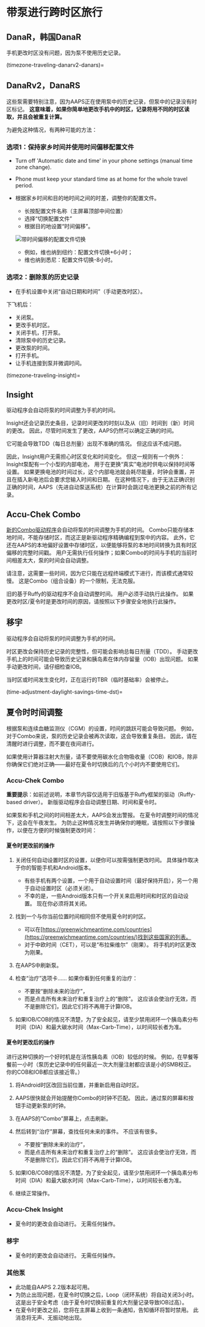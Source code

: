 # 带泵进行跨时区旅行

## DanaR，韩国DanaR

手机更改时区没有问题，因为泵不使用历史记录。

(timezone-traveling-danarv2-danars)=

## DanaRv2，DanaRS

这些泵需要特别注意，因为AAPS正在使用泵中的历史记录，但泵中的记录没有时区标记。 **这意味着，如果你简单地更改手机中的时区，记录将用不同的时区读取，并且会被重复计算。**

为避免这种情况，有两种可能的方法：

### 选项1：保持家乡时间并使用时间偏移配置文件

* Turn off 'Automatic date and time' in your phone settings (manual time zone change).

* Phone must keep your standard time as at home for the whole travel period.

* 根据家乡时间和目的地时间之间的时差，调整你的配置文件。
   
   * 长按配置文件名称（主屏幕顶部中间位置）
   * 选择“切换配置文件”
   * 根据目的地设置“时间偏移”。
   
   ![带时间偏移的配置文件切换](../images/ProfileSwitchTimeShift2.png)
   
   * 例如，维也纳到纽约：配置文件切换+6小时；
   * 维也纳到悉尼：配置文件切换-8小时。

### 选项2：删除泵的历史记录

* 在手机设置中关闭“自动日期和时间”（手动更改时区）。

下飞机后：

* 关闭泵。
* 更改手机时区。
* 关闭手机，打开泵。
* 清除泵中的历史记录。
* 更改泵的时间。
* 打开手机。
* 让手机连接到泵并微调时间。

(timezone-traveling-insight)=

## Insight

驱动程序会自动将泵的时间调整为手机的时间。

Insight还会记录历史条目，记录时间更改的时刻以及从（旧）时间到（新）时间的更改。 因此，尽管时间发生了更改，AAPS仍然可以确定正确的时间。

它可能会导致TDD（每日总剂量）出现不准确的情况。 但这应该不成问题。 

因此，Insight用户无需担心时区变化和时间变化。 但这一规则有一个例外：Insight泵配有一个小型的内部电池， 用于在更换“真实”电池时供电以保持时间等设置。 如果更换电池的时间过长，这个内部电池就会耗尽能量，时钟会重置，并且在插入新电池后会要求您输入时间和日期。 在这种情况下，由于无法正确识别正确的时间，AAPS（先进自动泵送系统）在计算时会跳过电池更换之前的所有记录。

## Accu-Chek Combo

[新的Combo驱动程序](../CompatiblePumps/Accu-Chek-Combo-Pump-v2.md)会自动将泵的时间调整为手机的时间。 Combo只能存储本地时间，不能存储时区，而这正是新驱动程序精确编程到泵中的内容。 此外，它还在AAPS的本地偏好设置中存储时区，以便能够将泵的本地时间转换为具有时区偏移的完整时间戳。 用户无需执行任何操作；如果Combo的时间与手机的当前时间相差太大，泵的时间会自动调整。

请注意，这需要一些时间，因为它只能在远程终端模式下进行，而该模式通常较慢。 这是Combo（组合设备）的一个限制，无法克服。

旧的基于Ruffy的驱动程序不会自动调整时间。 用户必须手动执行此操作。 如果更改时区/夏令时是更改时间的原因，请按照以下步骤安全地执行此操作。

## 移宇

驱动程序会自动将泵的时间调整为手机的时间。

时区更改会保持历史记录的完整性，但可能会影响总每日剂量（TDD）。 手动更改手机上的时间可能会导致历史记录和胰岛素在体内存留量（IOB）出现问题。 如果手动更改时间，请仔细检查IOB。

当时区或时间发生变化时，正在运行的TBR（临时基础率）会被停止。

(time-adjustment-daylight-savings-time-dst)=

## 夏令时时间调整

根据泵和连续血糖监测仪（CGM）的设置，时间的跳跃可能会导致问题。 例如，对于Combo来说，泵的历史记录会被再次读取，这会导致重复条目。 因此，请在清醒时进行调整，而不要在夜间进行。

如果使用计算器注射大剂量，请不要使用碳水化合物吸收量（COB）和IOB，除非你确保它们绝对正确——最好在夏令时切换后的几个小时内不要使用它们。

### Accu-Chek Combo

**重要提示**​：如前述说明，本章节内容仅适用于旧版基于Ruffy框架的驱动（Ruffy-based driver）。 新版驱动程序会自动调整日期、时间和夏令时。

如果泵和手机之间的时间相差太大，AAPS会发出警报。 在夏令时调整时间的情况下，这会在午夜发生。 为防止这种情况发生并确保你的睡眠，请按照以下步骤操作，以便在方便的时候强制更改时间：

#### 夏令时更改前的操作

1. 关闭任何自动设置时区的设置，以便你可以按需强制更改时间。 具体操作取决于你的智能手机和Android版本。
   
   * 有些手机有两个设置，一个用于自动设置时间（最好保持开启），另一个用于自动设置时区（必须关闭）。
   * 不幸的是，一些Android版本只有一个开关来启用时间和时区的自动设置。 现在你必须将其关闭。

2. 找到一个与你当前位置时间相同但不使用夏令时的时区。
   
   * 可以在[https://greenwichmeantime.com/countries](https://greenwichmeantime.com/countries/)找到这些国家的列表。
   * 对于中欧时间（CET），可以是“布拉柴维尔”（刚果）。 将手机的时区更改为刚果。

3. 在AAPS中刷新泵。

4. 检查“治疗”选项卡…… 如果你看到任何重复的治疗：
   
   * 不要按“删除未来的治疗”，
   * 而是点击所有未来治疗和重复治疗上的“删除”。 这应该会使治疗无效，而不是删除它们，因此它们将不再用于计算IOB。

5. 如果IOB/COB的情况不清楚，为了安全起见，请至少禁用闭环一个胰岛素分布时间（DIA）和最大碳水时间（Max-Carb-Time），以时间较长者为准。

#### 夏令时更改后的操作

进行这种切换的一个好时机是在活性胰岛素（IOB）较低的时候。 例如，在早餐等餐前一小时（泵历史记录中的任何最近一次大剂量注射都应该是小的SMB校正。 你的COB和IOB都应该接近零。）

1. 将Android时区改回当前位置，并重新启用自动时区。
2. AAPS很快就会开始提醒你Combo的时钟不匹配。 因此，通过泵的屏幕和按钮手动更新泵的时钟。
3. 在AAPS的“Combo”屏幕上，点击刷新。
4. 然后转到“治疗”屏幕，查找任何未来的事件。 不应该有很多。
   
   * 不要按“删除未来的治疗”，
   * 而是点击所有未来治疗和重复治疗上的“删除”。 这应该会使治疗无效，而不是删除它们，因此它们将不再用于计算IOB。

5. 如果IOB/COB的情况不清楚，为了安全起见，请至少禁用闭环一个胰岛素分布时间（DIA）和最大碳水时间（Max-Carb-Time），以时间较长者为准。

6. 继续正常操作。

### Accu-Chek Insight

* 夏令时的更改会自动进行。 无需任何操作。

### 移宇

* 夏令时的更改会自动进行。 无需任何操作。

### 其他泵

* 此功能自AAPS 2.2版本起可用。
* 为防止出现问题，在夏令时切换之后，Loop（闭环系统）将自动关闭3小时。 这是出于安全考虑（由于夏令时切换前重复的大剂量记录导致IOB过高）。
* 在夏令时更改之前，您将在主屏幕上收到一条通知，告知循环将暂时禁用。 此消息将无声、无振动地出现。